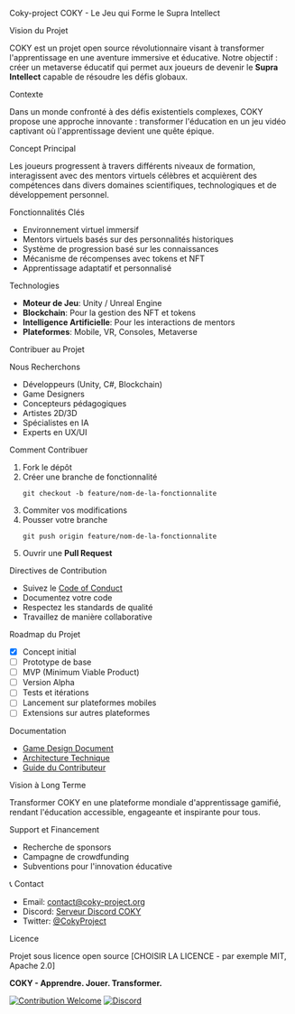 Coky-project
COKY - Le Jeu qui Forme le Supra Intellect 

Vision du Projet

COKY est un projet open source révolutionnaire visant à transformer l'apprentissage en une aventure immersive et éducative. Notre objectif : créer un metaverse éducatif qui permet aux joueurs de devenir le **Supra Intellect** capable de résoudre les défis globaux.


Contexte

Dans un monde confronté à des défis existentiels complexes, COKY propose une approche innovante : transformer l'éducation en un jeu vidéo captivant où l'apprentissage devient une quête épique.

Concept Principal

Les joueurs progressent à travers différents niveaux de formation, interagissent avec des mentors virtuels célèbres et acquièrent des compétences dans divers domaines scientifiques, technologiques et de développement personnel.

Fonctionnalités Clés

- Environnement virtuel immersif
- Mentors virtuels basés sur des personnalités historiques
- Système de progression basé sur les connaissances
- Mécanisme de récompenses avec tokens et NFT
- Apprentissage adaptatif et personnalisé

Technologies

- **Moteur de Jeu**: Unity / Unreal Engine
- **Blockchain**: Pour la gestion des NFT et tokens
- **Intelligence Artificielle**: Pour les interactions de mentors
- **Plateformes**: Mobile, VR, Consoles, Metaverse

Contribuer au Projet

 Nous Recherchons

- Développeurs (Unity, C#, Blockchain)
- Game Designers
- Concepteurs pédagogiques
- Artistes 2D/3D
- Spécialistes en IA
- Experts en UX/UI

 Comment Contribuer

1. Fork le dépôt
2. Créer une branche de fonctionnalité 
   ```
   git checkout -b feature/nom-de-la-fonctionnalite
   ```
3. Commiter vos modifications
4. Pousser votre branche
   ```
   git push origin feature/nom-de-la-fonctionnalite
   ```
5. Ouvrir une **Pull Request**

Directives de Contribution

- Suivez le [Code of Conduct](CODE_OF_CONDUCT.md)
- Documentez votre code
- Respectez les standards de qualité
- Travaillez de manière collaborative

Roadmap du Projet

- [x] Concept initial
- [ ] Prototype de base
- [ ] MVP (Minimum Viable Product)
- [ ] Version Alpha
- [ ] Tests et itérations
- [ ] Lancement sur plateformes mobiles
- [ ] Extensions sur autres plateformes

Documentation

- [Game Design Document](docs/GAME_DESIGN.md)
- [Architecture Technique](docs/TECHNICAL_ARCHITECTURE.md)
- [Guide du Contributeur](docs/CONTRIBUTING.md)

Vision à Long Terme

Transformer COKY en une plateforme mondiale d'apprentissage gamifié, rendant l'éducation accessible, engageante et inspirante pour tous.

Support et Financement

- Recherche de sponsors
- Campagne de crowdfunding
- Subventions pour l'innovation éducative

📞 Contact

- Email: contact@coky-project.org
- Discord: [Serveur Discord COKY](lien-discord)
- Twitter: [@CokyProject](lien-twitter)

Licence

Projet sous licence open source [CHOISIR LA LICENCE - par exemple MIT, Apache 2.0]


**COKY - Apprendre. Jouer. Transformer.**

[![Contribution Welcome](https://img.shields.io/badge/Contributions-Welcome-brightgreen.svg)](CONTRIBUTING.md)
[![Discord](https://img.shields.io/discord/xxxxx?color=7289DA&label=Discord&logo=discord&logoColor=white)](lien-discord)
